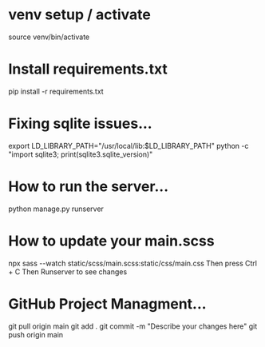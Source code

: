 # venv setup / activate
source venv/bin/activate

# Install requirements.txt
pip install -r requirements.txt

# Fixing sqlite issues...
export LD_LIBRARY_PATH="/usr/local/lib:$LD_LIBRARY_PATH"
python -c "import sqlite3; print(sqlite3.sqlite_version)"

# How to run the server...
python manage.py runserver

# How to update your main.scss
npx sass --watch static/scss/main.scss:static/css/main.css
Then press Ctrl + C
Then Runserver to see changes

# GitHub Project Managment...
git pull origin main
git add .
git commit -m "Describe your changes here"
git push origin main